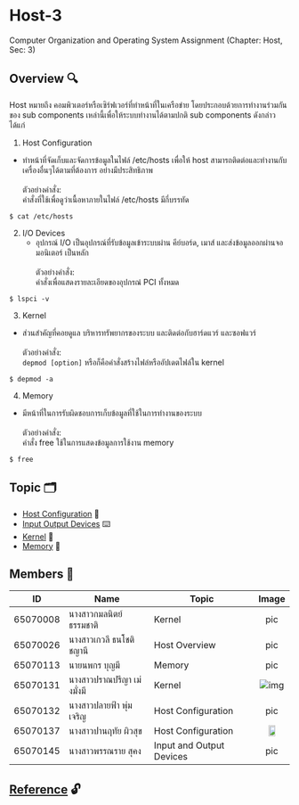 # Host-3
Computer Organization and Operating System Assignment (Chapter: Host, Sec: 3)

## Overview :mag:
Host หมายถึง คอมพิวเตอร์หรือเซิร์ฟเวอร์ที่ทำหน้าที่ในเครือข่าย โดยประกอบด้วยการทำงานร่วมกันของ sub components เหล่านี้เพื่อให้ระบบทำงานได้ตามปกติ sub components ดังกล่าวได้แก่<br />
1. Host Configuration<br />
  - ทำหน้าที่จัดเก็บและจัดการข้อมูลในไฟล์ /etc/hosts เพื่อให้ host สามารถติดต่อและทำงานกับเครื่องอื่นๆได้ตามที่ต้องการ อย่างมีประสิทธิภาพ <br /><br />
   ตัวอย่างคำสั่ง:<br />
   คำสั่งที่ใช้เพื่อดูว่าเนื้อหาภายในไฟล์ /etc/hosts มีกี่บรรทัด
  ```
  $ cat /etc/hosts
  ```
2. I/O Devices<br />
   - อุปกรณ์ I/O เป็นอุปกรณ์ที่รับข้อมูลเข้าระบบผ่าน คีย์บอร์ด, เมาส์ และส่งข้อมูลออกผ่านจอมอนิเตอร์ เป็นหลัก<br /><br />
   ตัวอย่างคำสั่ง:<br />
   คำสั่งเพื่อแสดงรายละเอียดของอุปกรณ๋ PCI ทั้งหมด
  ```
 $ lspci -v
  ```
3. Kernel<br />
  - ส่วนสำคัญที่คอยดูแล บริหารทรัพยากรของระบบ และติดต่อกับฮาร์ดแวร์ และซอฟแวร์ <br /><br />
  ตัวอย่างคำสั่ง:<br />
   `depmod [option]` หรือก็คือคำสั่งสร้างไฟล๋หรืออัปเดตไฟล์ใน kernel
  ```
  $ depmod -a
  ```
4. Memory<br />
 - มีหน้าที่ในการรับผิดชอบการเก็บข้อมูลที่ใช้ในการทำงานของระบบ  <br /><br />
 ตัวอย่างคำสั่ง:<br />
   คำสั่ง free ใช้ในการแสดงข้อมูลการใช้งาน memory
  ```
  $ free
  ```
## Topic :card_index_dividers:
- [Host Configuration](https://github.com/aaomprt/Host-3/tree/main/Host%20Configuration) :paperclip:
- [Input Output Devices](https://github.com/aaomprt/Host-3/tree/main/Input%20Output%20Devices) :keyboard:
- [Kernel](https://github.com/aaomprt/Host-3/tree/main/Kernel) :pushpin:
- [Memory](https://github.com/aaomprt/Host-3/tree/main/Memory) :floppy_disk:

## Members :space_invader:

| ID  | Name | Topic | Image
| ------------- | ------------- | ------------- | :-----------: |
| 65070008  | นางสาวกมลนิตย์ ธรรมชาติ  | Kernel | pic |
| 65070026  | นางสาวเกวลี ธนโชติชญานี  | Host Overview | pic |
| 65070113  | นายนพกร บุญมี  | Memory | pic |
| 65070131  | นางสาวปราณปรีญา เม่งมั่งมี  | Kernel | ![img](https://scontent.fbkk3-4.fna.fbcdn.net/v/t39.30808-1/357108356_6260830513993404_6867662345275536233_n.jpg?stp=dst-jpg_p320x320&_nc_cat=108&ccb=1-7&_nc_sid=5740b7&_nc_eui2=AeE80EGz3AZxG-4hQSqa8CPv13EjVCntvmjXcSNUKe2-aJtoXaAb9LTWeWh3jWBvlbhOJYQAyFBcKMZfPDlEP3m8&_nc_ohc=YabJ-qpm2wYAX8SQZGG&_nc_ht=scontent.fbkk3-4.fna&oh=00_AfDiuW7gOZ0MjkbfcwWLZ3aoRssuPImaqVbGtDO4L_1otw&oe=65CA83B7) |
| 65070132  | นางสาวปลายฟ้า พุ่มเจริญ  | Host Configuration | pic |
| 65070137  | นางสาวปานฤทัย ผิวสุข  | Host Configuration | <img src="https://github.com/aaomprt/Host-3/assets/93991575/9de41cd5-5f0f-4053-98da-6dc8a9d03526" width="50%"> |
| 65070145  | นางสาวพรรณราย สุคง  | Input and Output Devices | pic |

## [Reference](https://github.com/aaomprt/Host-3/blob/main/references.md) :unlock:




